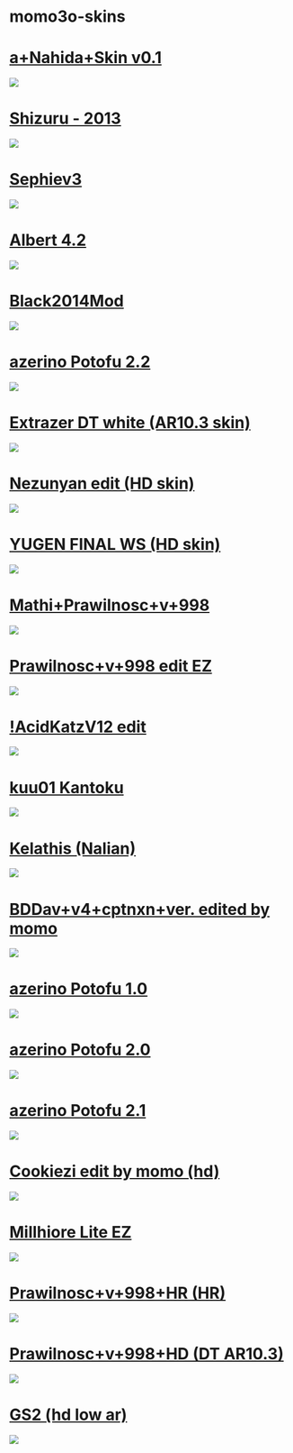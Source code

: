 # momo3o-skins

# [a+Nahida+Skin v0.1](https://github.com/sailornekochan/momo3o-skins/raw/main/osk/a%2BNahida%2BSkin%20v0.1.osk)
![](https://github.com/sailornekochan/momo3o-skins/blob/main/img/a+Nahida+Skin%20v0.1.png?raw=true)

# [Shizuru - 2013](https://github.com/sailornekochan/momo3o-skins/raw/main/osk/Shizuru%20-%202013.osk)
![](https://github.com/sailornekochan/momo3o-skins/blob/main/img/Shizuru%20-%202013.png?raw=true)

# [Sephiev3](https://github.com/sailornekochan/momo3o-skins/raw/main/osk/-%20Sephiev3%20-.osk)
![](https://github.com/sailornekochan/momo3o-skins/blob/main/img/-%20Sephiev3%20-.png?raw=true)

# [Albert 4.2](https://github.com/sailornekochan/momo3o-skins/raw/main/osk/Albert%204.2.osk)
![](https://github.com/sailornekochan/momo3o-skins/blob/main/img/Albert%204.2.png?raw=true)

# [Black2014Mod](https://github.com/sailornekochan/momo3o-skins/raw/main/osk/Black2014Mod.osk)
![](https://github.com/sailornekochan/momo3o-skins/blob/main/img/Black2014Mod.png?raw=true)

# [azerino Potofu 2.2](https://github.com/sailornekochan/momo3o-skins/raw/main/osk/azerino%20Potofu%202.2.osk)
![](https://github.com/sailornekochan/momo3o-skins/blob/main/img/azerino%20Potofu%202.2.png?raw=true)

# [Extrazer DT white (AR10.3 skin)](https://github.com/sailornekochan/momo3o-skins/raw/main/osk/Extrazer%20DT%20white.osk)
![](https://github.com/sailornekochan/momo3o-skins/blob/main/img/Extrazer%20DT%20white.png?raw=true)

# [Nezunyan edit (HD skin)](https://github.com/sailornekochan/momo3o-skins/raw/main/osk/Nezunyan%20edit.osk)
![](https://github.com/sailornekochan/momo3o-skins/blob/main/img/Nezunyan_edit.png?raw=true)

# [YUGEN FINAL WS (HD skin)](https://github.com/sailornekochan/momo3o-skins/raw/main/osk/YUGEN%20FINAL%20WS%20(HD%20skin).osk)
![](https://github.com/sailornekochan/momo3o-skins/blob/main/img/YUGEN%20FINAL%20WS%20(HD%20skin).png?raw=true)

# [Mathi+Prawilnosc+v+998](https://github.com/sailornekochan/momo3o-skins/raw/main/osk/Mathi%2BPrawilnosc%2Bv%2B998.osk)
![](https://github.com/sailornekochan/momo3o-skins/blob/main/img/Mathi+Prawilnosc+v+998.png?raw=true)

# [Prawilnosc+v+998 edit EZ](https://github.com/sailornekochan/momo3o-skins/raw/main/osk/Prawilnosc%2Bv%2B998%20edit%20EZ.osk)
![](https://github.com/sailornekochan/momo3o-skins/blob/main/img/Prawilnosc+v+998%20edit%20EZ.png?raw=true)

# [!AcidKatzV12 edit](https://github.com/sailornekochan/momo3o-skins/raw/main/osk/!AcidKatzV12%20edit.osk)
![](https://github.com/sailornekochan/momo3o-skins/blob/main/img/!AcidKatzV12%20edit.png?raw=true)

# [kuu01 Kantoku](https://github.com/sailornekochan/momo3o-skins/raw/main/osk/kuu01%20Kantoku.osk)
![](https://github.com/sailornekochan/momo3o-skins/blob/main/img/kuu01%20Kantoku.png?raw=true)

# [Kelathis (Nalian)](https://github.com/sailornekochan/momo3o-skins/raw/main/osk/Kelathis%20(Nalian).rar)
![](https://github.com/sailornekochan/momo3o-skins/blob/main/img/Kelathis%20(Nalian).png?raw=true)

# [BDDav+v4+cptnxn+ver. edited by momo](https://github.com/sailornekochan/momo3o-skins/raw/main/osk/BDDav%2Bv4%2Bcptnxn%2Bver.%20edited%20by%20momo.osk)
![](https://github.com/sailornekochan/momo3o-skins/blob/main/img/BDDav+v4+cptnxn+ver.%20edited%20by%20momo.png?raw=true)

# [azerino Potofu 1.0](https://github.com/sailornekochan/momo3o-skins/raw/main/osk/azerino%20Potofu.osk)
![](https://github.com/sailornekochan/momo3o-skins/raw/main/img/azerino%20Potofu.jpg)

# [azerino Potofu 2.0](https://github.com/sailornekochan/momo3o-skins/raw/main/osk/azerino%20Potofu%202.0.osk)
![](https://github.com/sailornekochan/momo3o-skins/blob/main/img/azerino%20Potofu%202.0.jpg?raw=true)

# [azerino Potofu 2.1](https://github.com/sailornekochan/momo3o-skins/raw/main/osk/azerino%20Potofu%202.1.osk)
![](https://github.com/sailornekochan/momo3o-skins/blob/main/img/azerino%20Potofu%202.1.png?raw=true)

# [Cookiezi edit by momo (hd)](https://github.com/sailornekochan/momo3o-skins/raw/main/osk/Cookiezi%20edit%20by%20momo.osk)
![](https://github.com/sailornekochan/momo3o-skins/blob/main/img/Cookiezi%20edit%20by%20momo.osk.png?raw=true)

# [Millhiore Lite EZ](https://github.com/sailornekochan/momo3o-skins/raw/main/osk/Millhiore%20Lite%20EZ.osk)
![](https://github.com/sailornekochan/momo3o-skins/blob/main/img/Millhiore%20Lite%20EZ.jpg?raw=true)

# [Prawilnosc+v+998+HR (HR)](https://github.com/sailornekochan/momo3o-skins/raw/main/osk/Prawilnosc%2Bv%2B998%2BHR.osk)
![](https://github.com/sailornekochan/momo3o-skins/blob/main/img/Prawilnosc+v+998+HR.png?raw=true)

# [Prawilnosc+v+998+HD (DT AR10.3)](https://github.com/sailornekochan/momo3o-skins/raw/main/osk/Prawilnosc%2Bv%2B998%2BHD.osk)
![](https://github.com/sailornekochan/momo3o-skins/blob/main/img/Prawilnosc+v+998+HD.png?raw=true)

# [GS2 (hd low ar)](https://github.com/sailornekochan/momo3o-skins/raw/main/osk/GS2.osk)
![](https://github.com/sailornekochan/momo3o-skins/blob/main/img/GS2.png?raw=true)

